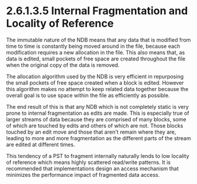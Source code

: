 <html dir="LTR" xmlns:mshelp="http://msdn.microsoft.com/mshelp" xmlns:ddue="http://ddue.schemas.microsoft.com/authoring/2003/5" xmlns:xlink="http://www.w3.org/1999/xlink" xmlns:tool="http://www.microsoft.com/tooltip">
    <head>
        <meta http-equiv="Content-Type" content="text/html; CHARSET=utf-8"></meta>
        <meta name="save" content="history"></meta>
        <title>2.6.1.3.5 Internal Fragmentation and Locality of Reference</title>
        <xml>
            <mshelp:toctitle title="2.6.1.3.5 Internal Fragmentation and Locality of Reference"></mshelp:toctitle>
            <mshelp:rltitle title="[MS-PST]: Internal Fragmentation and Locality of Reference"></mshelp:rltitle>
            <mshelp:keyword index="A" term="f6376d81-3ecb-4965-bb61-776ee6b21ed2"></mshelp:keyword>
            <mshelp:attr name="DCSext.ContentType" value="open specification"></mshelp:attr>
            <mshelp:attr name="AssetID" value="f6376d81-3ecb-4965-bb61-776ee6b21ed2"></mshelp:attr>
            <mshelp:attr name="TopicType" value="kbRef"></mshelp:attr>
            <mshelp:attr name="DCSext.Title" value="[MS-PST]: Internal Fragmentation and Locality of Reference" />
        </xml>
    </head>
    <body>
        <div id="header">
            <h1 class="heading">2.6.1.3.5 Internal Fragmentation and Locality of Reference</h1>
        </div>
        <div id="mainSection">
            <div id="mainBody">
                <div id="allHistory" class="saveHistory"></div>
                <div id="sectionSection0" class="section" name="collapseableSection">
                    

<p>The immutable nature of the NDB means that any data that is
modified from time to time is constantly being moved around in the file,
because each modification requires a new allocation in the file. This also
means that, as data is edited, small pockets of free space are created
throughout the file when the original copy of the data is removed.</p>

<p>The allocation algorithm used by the NDB is very efficient
in repurposing the small pockets of free space created when a block is edited.
However this algorithm makes no attempt to keep related data together because
the overall goal is to use space within the file as efficiently as possible.</p>

<p>The end result of this is that any NDB which is not
completely static is very prone to internal fragmentation as edits are made.
This is especially true of larger streams of data because they are comprised of
many blocks, some of which are touched by edits and others of which are not.
Those blocks touched by an edit move and those that aren't remain where they
are, leading to more and more fragmentation as the different parts of the
stream are edited at different times.</p>

<p>This tendency of a PST to fragment internally naturally
lends to low locality of reference which means highly scattered read/write
patterns. It is recommended that implementations design an access mechanism
that minimizes the performance impact of fragmented data access.</p>
                </div>
            </div>
        </div>
    </body>
</html>